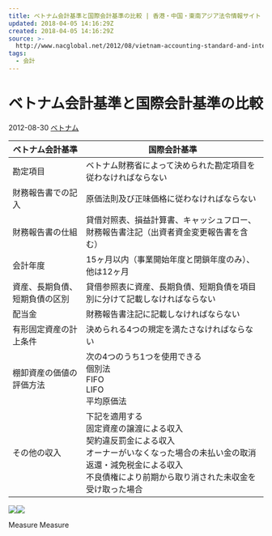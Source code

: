 ```yaml
---
title: ベトナム会計基準と国際会計基準の比較 | 香港・中国・東南アジア法令情報サイト NAC Global .NET
updated: 2018-04-05 14:16:29Z
created: 2018-04-05 14:16:29Z
source: >-
  http://www.nacglobal.net/2012/08/vietnam-accounting-standard-and-international-accounting-standard/
tags:
  - 会計
---
```


#  ベトナム会計基準と国際会計基準の比較

2012-08-30 [ベトナム](http://www.nacglobal.net/category/vn/)

| ベトナム会計基準 | 国際会計基準 |
| --- | --- |
| 勘定項目 | ベトナム財務省によって決められた勘定項目を従わなければならない | 定めなし |
| 財務報告書での記入 | 原価法則及び正味価格に従わなければならない | 原価額、目標価格、実現可能価額、市場価格 |
| 財務報告書の仕組 | 貸借対照表、損益計算書、キャッシュフロー、財務報告書注記（出資者資金変更報告書を含む） | 貸借対照表、損益計算書、キャッシュフロー、財務報告書注記、出資者資金変更報告書 |
| 会計年度 | 15ヶ月以内（事業開始年度と閉鎖年度のみ）、他は12ヶ月 | 特に大きな差異がない限りは、52週間の財務報告書を作成できる |
| 資産、長期負債、短期負債の区別 | 貸借参照表に資産、長期負債、短期負債を項目別に分けて記載しなければならない | 項目別に分けて記載しなくてもよい |
| 配当金 | 財務報告書注記に記載しなければならない | 財務報告書注記または損益計算書に記載する |
| 有形固定資産の計上条件 | 決められる4つの規定を満たさなければならない | 最低価額に関する規定がない |
| 棚卸資産の価値の評価方法 | 次の4つのうち1つを使用できる<br>個別法<br>FIFO<br>LIFO<br>平均原価法 | LIFOを使用してはならない |
| その他の収入 | 下記を適用する<br>固定資産の譲渡による収入<br>契約違反罰金による収入<br>オーナーがいなくなった場合の未払い金の取消<br>返還・減免税金による収入<br>不良債権により前期から取り消された未収金を受け取った場合 |     |

![](../_resources/73e147e282081e9675ddfe5bf3b6e17e.jpg)![](../_resources/73e147e282081e9675ddfe5bf3b6e17e.jpg)

Measure
Measure